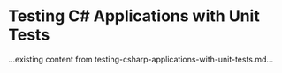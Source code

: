# Testing C# Applications with Unit Tests

...existing content from testing-csharp-applications-with-unit-tests.md...
